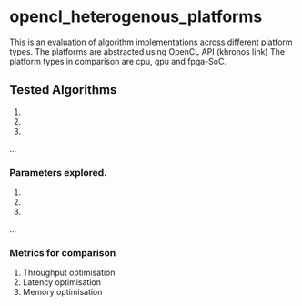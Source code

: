 # opencl_heterogenous_platforms

This is an evaluation of algorithm implementations across different platform types.
The platforms are abstracted using OpenCL API (khronos link)
The platform types in comparison are cpu, gpu and fpga-SoC.

## Tested Algorithms
1.
2.
3.
...
### Parameters explored.
1.
2.
3.
...
### Metrics for comparison
1. Throughput optimisation
2. Latency optimisation
3. Memory optimisation
